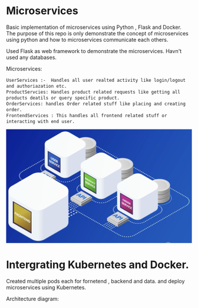 # Microservices
Basic implementation of microservices using Python , Flask and Docker.
The purpose of this repo is only demonstrate the concept of  microservices using python and how to microservices communicate each others.

Used Flask as web framework to demonstrate the microservices. Havn't used any databases.

Microservices:
   
    UserServices :-  Handles all user realted activity like login/logout and authoriazation etc.
    ProductServcies: Handles product related requests like getting all products deatils or query specific product.
    OrderServices: handles Order related stuff like placing and creating order.
    FrontendServices : This handles all frontend related stuff or interacting with end user.
    
  ![This is an image](./image1.png)

# Intergrating Kubernetes and Docker.

Created multiple pods each for fornetend , backend and data. and deploy microservices using Kubernetes.

Architecture diagram:



 

    
